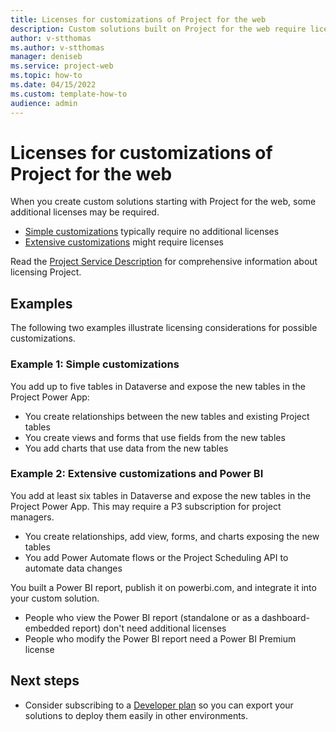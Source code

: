 ```yaml
---
title: Licenses for customizations of Project for the web
description: Custom solutions built on Project for the web require licenses when used with the Project solution. Your custom solution itself should also have some kind of license, but you might want to make it as freely-available as possible to encourage others to build on your work.  
author: v-stthomas
ms.author: v-stthomas
manager: deniseb
ms.service: project-web
ms.topic: how-to
ms.date: 04/15/2022
ms.custom: template-how-to
audience: admin
---
```


# Licenses for customizations of Project for the web

When you create custom solutions starting with Project for the web, some additional licenses may be required.

- [Simple customizations](#example-1-simple-customizations) typically require no additional licenses
- [Extensive customizations](#example-2-extensive-customizations-and-power-bi) might require licenses

Read the [Project Service Description](/office365/servicedescriptions/project-online-service-description/project-online-service-description) for comprehensive information about licensing Project.

## Examples

The following two examples illustrate licensing considerations for possible customizations.

### Example 1: Simple customizations

You add up to five tables in Dataverse and expose the new tables in the Project Power App:

- You create relationships between the new tables and existing Project tables
- You create views and forms that use fields from the new tables
- You add charts that use data from the new tables

### Example 2: Extensive customizations and Power BI

You add at least six tables in Dataverse and expose the new tables in the Project Power App. This may require a P3 subscription for project managers.

- You create relationships, add view, forms, and charts exposing the new tables
- You add Power Automate flows or the Project Scheduling API to automate data changes

You built a Power BI report, publish it on powerbi.com, and integrate it into your custom solution.

- People who view the Power BI report (standalone or as a dashboard-embedded report) don't need additional licenses
- People who modify the Power BI report need a Power BI Premium license

## Next steps

- Consider subscribing to a [Developer plan](/power-apps/maker/developer-plan) so you can export your solutions to deploy them easily in other environments.
